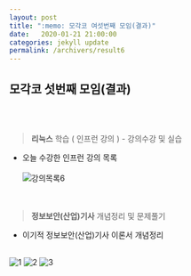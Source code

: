 ```yaml
---
layout: post
title: ":memo: 모각코 여섯번째 모임(결과)"
date:   2020-01-21 21:00:00
categories: jekyll update
permalink: /archivers/result6
---
```


## 모각코 섯번째 모임(결과) ##
<br><br>


> **리눅스** 학습 ( 인프런 강의 ) - 강의수강 및 실습

* 오늘 수강한 인프런 강의 목록<br><br>
![강의목록6](https://user-images.githubusercontent.com/55095660/72765520-1feddb00-3c30-11ea-8dbf-e937f1fc1fdd.PNG)
<br><br><br>


> **정보보안(산업)기사** 개념정리 및 문제풀기

- 이기적 정보보안(산업)기사 이론서 개념정리<br><br>

![1](https://user-images.githubusercontent.com/55095660/74534203-943d4500-4f76-11ea-8379-a2f02da257da.jpg)
![2](https://user-images.githubusercontent.com/55095660/74534207-969f9f00-4f76-11ea-8889-45f7ca08a508.jpg)
![3](https://user-images.githubusercontent.com/55095660/74534209-98696280-4f76-11ea-9288-1c7ef5d080f0.jpg)
<br><br><br>


